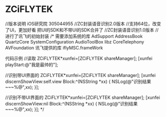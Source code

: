 ZCiFLYTEK
=========

//版本说明 iOS研究院 305044955
//ZC封装语音识别2.0版本
//支持64位，改变了UI，更加好看 把UI的SDK和不带UI的SDK合并了
//ZC封装语音识别1.0版本
//进行了讯飞的初始封装
/*
需要添加系统的库
AdSupport
AddressBook
QuartzCore
SystemConfiguration
AudioToolBox
libz
CoreTelephony
AVFoundation
讯飞提供的库
iflyMSC.frameWork

代码示例
//读取
ZCiFLYTEK*xunfei=[ZCiFLYTEK shareManager];
[xunfei playStart:@"我是最帅的"];

//识别带UI界面的
ZCiFLYTEK*xunfei=[ZCiFLYTEK shareManager];
[xunfei discernShowView:self.view Block:^(NSString *xx) {
NSLog(@"识别结果~~~%@",xx);
}];

//识别不带UI界面的
ZCiFLYTEK*xunfei=[ZCiFLYTEK shareManager];
[xunfei discernShowView:nil Block:^(NSString *xx) {
NSLog(@"识别结果~~~%@",xx);
}];
*/

